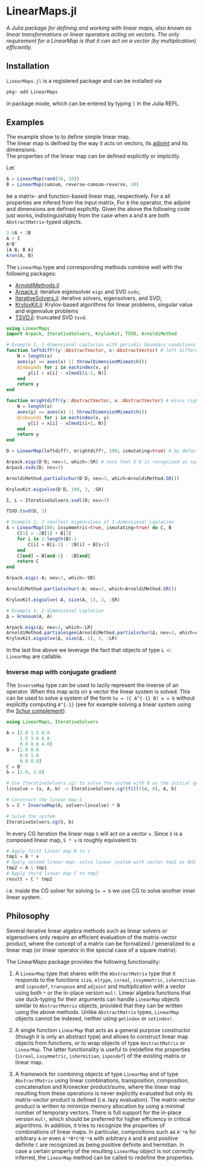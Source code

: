 # LinearMaps.jl

*A Julia package for defining and working with linear maps, also known as linear transformations or linear operators acting on vectors. The only requirement for a LinearMap is that it can act on a vector (by multiplication) efficiently.*

## Installation

`LinearMaps.jl` is a registered package and can be installed via

```julia
pkg> add LinearMaps
```

in package mode, which can be entered by typing `]` in the Julia REPL.

## Examples

The example show to to define simple linear map.  
The linear map is deifned by the way it acts on vectors, its [adjoint](https://en.wikipedia.org/wiki/Hermitian_adjoint) and its dimensions.  
The properties of the linear map can be defined explicitly or implicitly.

Let

```julia
A = LinearMap(rand(10, 10))
B = LinearMap(cumsum, reverse∘cumsum∘reverse, 10)
```

be a matrix- and function-based linear map, respectively. For `A` all properties are infered from the input matrix, 
For `B` the operator, the adjoint and dimensions are defined explicitly.
Given the above the following code just works, indistinguishably from the case when `A` and `B` are both `AbstractMatrix`-typed objects.

```julia
3.0A + 2B
A + I
A*B'
[A B; B A]
kron(A, B)
```

The `LinearMap` type and corresponding methods combine well with the following packages:

* [ArnoldiMethods.jl](https://github.com/haampie/ArnoldiMethod.jl)
* [Arpack.jl](https://github.com/JuliaLinearAlgebra/Arpack.jl): iterative eigensolver
  `eigs` and SVD `svds`;
* [IterativeSolvers.jl](https://github.com/JuliaMath/IterativeSolvers.jl): iterative
  solvers, eigensolvers, and SVD;
* [KrylovKit.jl](https://github.com/Jutho/KrylovKit.jl): Krylov-based algorithms for linear
  problems, singular value and eigenvalue problems
* [TSVD.jl](https://github.com/andreasnoack/TSVD.jl): truncated SVD `tsvd`.

```julia
using LinearMaps
import Arpack, IterativeSolvers, KrylovKit, TSVD, ArnoldiMethod

# Example 1, 1-dimensional Laplacian with periodic boundary conditions
function leftdiff!(y::AbstractVector, x::AbstractVector) # left difference assuming periodic boundary conditions
    N = length(x)
    axes(y) == axes(x) || throw(DimensionMismatch())
    @inbounds for i in eachindex(x, y)
        y[i] = x[i] - x[mod1(i-1, N)]
    end
    return y
end

function mrightdiff!(y::AbstractVector, x::AbstractVector) # minus right difference
    N = length(x)
    axes(y) == axes(x) || throw(DimensionMismatch())
    @inbounds for i in eachindex(x, y)
        y[i] = x[i] - x[mod1(i+1, N)]
    end
    return y
end

D = LinearMap(leftdiff!, mrightdiff!, 100; ismutating=true) # by default has eltype(D) = Float64

Arpack.eigs(D'D; nev=3, which=:SR) # note that D'D is recognized as symmetric => real eigenfact
Arpack.svds(D; nsv=3)

ArnoldiMethod.partialschur(D'D; nev=3, which=ArnoldiMethod.SR())

KrylovKit.eigsolve(D'D, 100, 3, :SR)

Σ, L = IterativeSolvers.svdl(D; nsv=3)

TSVD.tsvd(D, 3)

# Example 2, 3 smallest eigenvalues of 1-dimensional Laplacian
A = LinearMap(100; issymmetric=true, ismutating=true) do C, B
    C[1] = -2B[1] + B[2]
    for i in 2:length(B)-1
        C[i] = B[i-1] - 2B[i] + B[i+1]
    end
    C[end] = B[end-1] - 2B[end]
    return C
end

Arpack.eigs(-A; nev=3, which=:SR)

ArnoldiMethod.partialschur(-A; nev=3, which=ArnoldiMethod.SR())

KrylovKit.eigsolve(-A, size(A, 1), 3, :SR)

# Example 3, 2-dimensional Laplacian
Δ = kronsum(A, A)

Arpack.eigs(Δ; nev=3, which=:LR)
ArnoldiMethod.partialeigen(ArnoldiMethod.partialschur(Δ; nev=3, which=ArnoldiMethod.LR())[1])
KrylovKit.eigsolve(Δ, size(Δ, 1), 3, :LR)
```

In the last line above we leverage the fact that objects of type `L <: LinearMap` are callable.

### Inverse map with conjugate gradient

The `InverseMap` type can be used to lazily represent the inverse of an operator.
When this map acts on a vector the linear system is solved. This can be used to solve a
system of the form ``Sx = (C A^{-1} B) x = b`` without explicitly computing ``A^{-1}``
(see for example solving a linear system using the
[Schur complement](https://en.wikipedia.org/wiki/Schur_complement#Application_to_solving_linear_equations)).

```julia
using LinearMaps, IterativeSolvers

A = [2.0 1.5 0.0
     1.5 3.0 0.0
     0.0 0.0 4.0]
B = [2.0 0.0
     0.0 1.0
     0.0 0.0]
C = B'
b = [2.0, 3.0]

# Use IterativeSolvers.cg! to solve the system with 0 as the initial guess
linsolve = (x, A, b) -> IterativeSolvers.cg!(fill!(x, 0), A, b)

# Construct the linear map S
S = C * InverseMap(A; solver=linsolve) * B

# Solve the system
IterativeSolvers.cg(S, b)
```

In every CG iteration the linear map `S` will act on a vector `v`. Since `S` is a composed
linear map, `S * v` is roughly equivalent to

```julia
# Apply first linear map B to v
tmp1 = B * v
# Apply second linear map: solve linear system with vector tmp1 as RHS
tmp2 = A \ tmp1
# Apply third linear map C to tmp2
result = C * tmp2
```

i.e. inside the CG solver for solving `Sx = b` we use CG to solve another inner linear
system.

## Philosophy

Several iterative linear algebra methods such as linear solvers or eigensolvers
only require an efficient evaluation of the matrix-vector product, where the
concept of a matrix can be formalized / generalized to a linear map (or linear
operator in the special case of a square matrix).

The LinearMaps package provides the following functionality:

1. A `LinearMap` type that shares with the `AbstractMatrix` type that it
   responds to the functions `size`, `eltype`, `isreal`, `issymmetric`,
   `ishermitian` and `isposdef`, `transpose` and `adjoint` and multiplication
   with a vector using both `*` or the in-place version `mul!`. Linear algebra
   functions that use duck-typing for their arguments can handle `LinearMap`
   objects similar to `AbstractMatrix` objects, provided that they can be
   written using the above methods. Unlike `AbstractMatrix` types, `LinearMap`
   objects cannot be indexed, neither using `getindex` or `setindex!`.

2. A single function `LinearMap` that acts as a general purpose
   constructor (though it is only an abstract type) and allows to construct
   linear map objects from functions, or to wrap objects of type
   `AbstractMatrix` or `LinearMap`. The latter functionality is useful to
   (re)define the properties (`isreal`, `issymmetric`, `ishermitian`,
   `isposdef`) of the existing matrix or linear map.

3. A framework for combining objects of type `LinearMap` and of type
   `AbstractMatrix` using linear combinations, transposition, composition,
   concatenation and Kronecker product/sums,
   where the linear map resulting from these operations is never explicitly
   evaluated but only its matrix-vector product is defined (i.e. lazy
   evaluation). The matrix-vector product is written to minimize memory
   allocation by using a minimal number of temporary vectors. There is full
   support for the in-place version `mul!`, which should be preferred for
   higher efficiency in critical algorithms. In addition, it tries to recognize
   the properties of combinations of linear maps. In particular, compositions
   such as `A'*A` for arbitrary `A` or even `A'*B*C*B'*A` with arbitrary `A`
   and `B` and positive definite `C` are recognized as being positive definite
   and hermitian. In case a certain property of the resulting `LinearMap`
   object is not correctly inferred, the `LinearMap` method can be called to
   redefine the properties.
